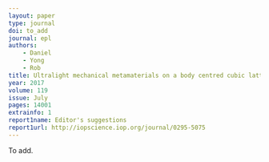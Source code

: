```yaml
---
layout: paper
type: journal
doi: to_add
journal: epl
authors:
    - Daniel
    - Yong
    - Rob
title: Ultralight mechanical metamaterials on a body centred cubic lattice
year: 2017
volume: 119
issue: July
pages: 14001
extrainfo: 1
report1name: Editor's suggestions
report1url: http://iopscience.iop.org/journal/0295-5075
---
```


To add.
